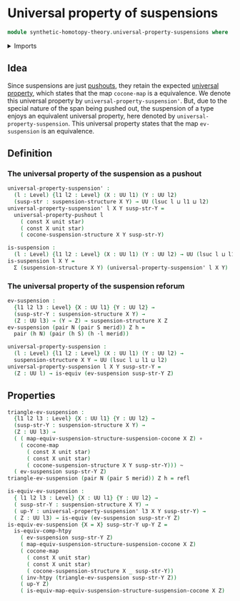  # Universal property of suspensions

```agda
module synthetic-homotopy-theory.universal-property-suspensions where
```

<details><summary>Imports</summary>

```agda
open import foundation.action-on-identifications-dependent-functions
open import foundation.action-on-identifications-functions
open import foundation.commuting-squares-of-identifications
open import foundation.commuting-squares-of-maps
open import foundation.constant-maps
open import foundation.contractible-types
open import foundation.dependent-identifications
open import foundation.dependent-pair-types
open import foundation.equivalences
open import foundation.function-extensionality
open import foundation.function-types
open import foundation.functoriality-dependent-pair-types
open import foundation.homotopies
open import foundation.identity-systems
open import foundation.identity-types
open import foundation.structure-identity-principle
open import foundation.transport
open import foundation.type-arithmetic-dependent-pair-types
open import foundation.unit-type
open import foundation.universal-property-unit-type
open import foundation.universe-levels

open import synthetic-homotopy-theory.cocones-under-spans
open import synthetic-homotopy-theory.dependent-cocones-under-spans
open import synthetic-homotopy-theory.dependent-suspension-structures
open import synthetic-homotopy-theory.dependent-universal-property-pushouts
open import synthetic-homotopy-theory.pushouts
open import synthetic-homotopy-theory.suspension-structures
open import synthetic-homotopy-theory.universal-property-pushouts
```

</details>

## Idea

Since suspensions are just [pushouts](synthetic-homotopy-theory.pushouts.md),
they retain the expected
[universal property](synthetic-homotopy-theory.universal-property-pushouts.md),
which states that the map `cocone-map` is a equivalence. We denote this
universal property by `universal-property-suspension'`. But, due to the special
nature of the span being pushed out, the suspension of a type enjoys an
equivalent universal property, here denoted by `universal-property-suspension`.
This universal property states that the map `ev-suspension` is an equivalence.

## Definition

### The universal property of the suspension as a pushout

```agda
universal-property-suspension' :
  (l : Level) {l1 l2 : Level} (X : UU l1) (Y : UU l2)
  (susp-str : suspension-structure X Y) → UU (lsuc l ⊔ l1 ⊔ l2)
universal-property-suspension' l X Y susp-str-Y =
  universal-property-pushout l
    ( const X unit star)
    ( const X unit star)
    ( cocone-suspension-structure X Y susp-str-Y)

is-suspension :
  (l : Level) {l1 l2 : Level} (X : UU l1) (Y : UU l2) → UU (lsuc l ⊔ l1 ⊔ l2)
is-suspension l X Y =
  Σ (suspension-structure X Y) (universal-property-suspension' l X Y)
```

### The universal property of the suspension reforum

```agda
ev-suspension :
  {l1 l2 l3 : Level} {X : UU l1} {Y : UU l2} →
  (susp-str-Y : suspension-structure X Y) →
  (Z : UU l3) → (Y → Z) → suspension-structure X Z
ev-suspension (pair N (pair S merid)) Z h =
  pair (h N) (pair (h S) (h ·l merid))

universal-property-suspension :
  (l : Level) {l1 l2 : Level} (X : UU l1) (Y : UU l2) →
  suspension-structure X Y → UU (lsuc l ⊔ l1 ⊔ l2)
universal-property-suspension l X Y susp-str-Y =
  (Z : UU l) → is-equiv (ev-suspension susp-str-Y Z)
```

## Properties

```agda
triangle-ev-suspension :
  {l1 l2 l3 : Level} {X : UU l1} {Y : UU l2} →
  (susp-str-Y : suspension-structure X Y) →
  (Z : UU l3) →
  ( ( map-equiv-suspension-structure-suspension-cocone X Z) ∘
    ( cocone-map
      ( const X unit star)
      ( const X unit star)
      ( cocone-suspension-structure X Y susp-str-Y))) ~
  ( ev-suspension susp-str-Y Z)
triangle-ev-suspension (pair N (pair S merid)) Z h = refl

is-equiv-ev-suspension :
  { l1 l2 l3 : Level} {X : UU l1} {Y : UU l2} →
  ( susp-str-Y : suspension-structure X Y) →
  ( up-Y : universal-property-suspension' l3 X Y susp-str-Y) →
  ( Z : UU l3) → is-equiv (ev-suspension susp-str-Y Z)
is-equiv-ev-suspension {X = X} susp-str-Y up-Y Z =
  is-equiv-comp-htpy
    ( ev-suspension susp-str-Y Z)
    ( map-equiv-suspension-structure-suspension-cocone X Z)
    ( cocone-map
      ( const X unit star)
      ( const X unit star)
      ( cocone-suspension-structure X _ susp-str-Y))
    ( inv-htpy (triangle-ev-suspension susp-str-Y Z))
    ( up-Y Z)
    ( is-equiv-map-equiv-suspension-structure-suspension-cocone X Z)
```
